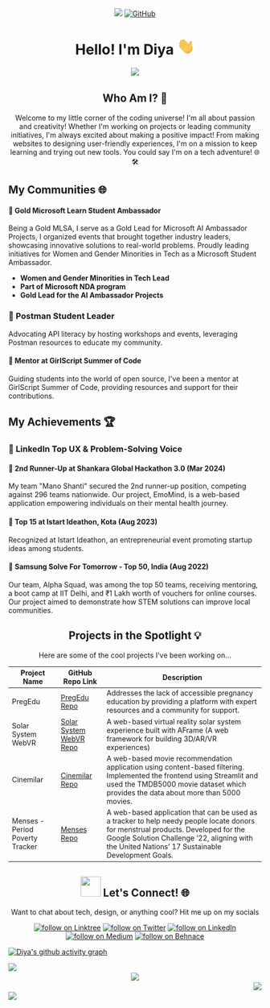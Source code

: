 <div  align="center" >
<img src="https://media.giphy.com/media/VgCDAzcKvsR6OM0uWg/giphy.gif" width="50" />
<a href="https://github.com/DiyaVj"><img src="https://img.shields.io/github/followers/PluckyPrecious.svg?label=GitHub&style=social" alt="GitHub"></a>
</div>
<!-- heading -->

<div align="center">
 
# Hello! I'm Diya <img width="35" src="https://github.com/1999AZZAR/1999AZZAR/blob/main/resources/img/waving.gif">
</div>
<div align="center"><img src="https://readme-typing-svg.herokuapp.com?color=ff69b4&size=30&center=true&vCenter=true&width=500&height=30&lines=I'm+a...;Software+Developer;UX/UI+Designer"/>
</div>

<!-- About Me -->
<div align="center">
  <h2> <a target="blank">  Who Am I? 🚀 </a> </h2>
</div>

<div align="center">
  <p>Welcome to my little corner of the coding universe! I'm all about passion and creativity! Whether I'm working on projects or leading community initiatives, I'm always excited about making a positive impact! From making websites to designing user-friendly experiences, I'm on a mission to keep learning and trying out new tools. You could say I'm on a tech adventure! 🌐🛠️</p>
</div>

## My Communities 🌐

#### 🚀 Gold Microsoft Learn Student Ambassador

<p>Being a Gold MLSA, I serve as a Gold Lead for Microsoft AI Ambassador Projects, I organized events that brought together industry leaders, showcasing innovative solutions to real-world problems. Proudly leading initiatives for Women and Gender Minorities in Tech as a Microsoft Student Ambassador.
</p>

- **Women and Gender Minorities in Tech Lead**
- **Part of Microsoft NDA program**
- **Gold Lead for the AI Ambassador Projects**

### 🚀 Postman Student Leader
Advocating API literacy by hosting workshops and events, leveraging Postman resources to educate my community.

#### 🚀 Mentor at GirlScript Summer of Code

Guiding students into the world of open source, I've been a mentor at GirlScript Summer of Code, providing resources and support for their contributions.

## My Achievements 🏆

### 🌟 LinkedIn Top UX & Problem-Solving Voice

#### 🌟 2nd Runner-Up at Shankara Global Hackathon 3.0 (Mar 2024)

My team "Mano Shanti" secured the 2nd runner-up position, competing against 296 teams nationwide. Our project, EmoMind, is a web-based application empowering individuals on their mental health journey. 

#### 🌟 Top 15 at Istart Ideathon, Kota (Aug 2023)

Recognized at Istart Ideathon, an entrepreneurial event promoting startup ideas among students. 

#### 🌟 Samsung Solve For Tomorrow - Top 50, India (Aug 2022)

Our team, Alpha Squad, was among the top 50 teams, receiving mentoring, a boot camp at IIT Delhi, and ₹1 Lakh worth of vouchers for online courses. Our project aimed to demonstrate how STEM solutions can improve local communities. 


<!-- Projects -->
<div align="center">
  <h2> <a target="blank"> Projects in the Spotlight 💡 </a> </h2>
 <p>Here are some of the cool projects I've been working on...</p>
</div>

| Project Name         | GitHub Repo Link                | Description                                      |
|----------------------|---------------------------------|--------------------------------------------------|
| PregEdu              | [PregEdu Repo](https://github.com/DiyaVj/PregEdu) | Addresses the lack of accessible pregnancy education by providing a platform with expert resources and a community for support.       |
| Solar System WebVR   | [Solar System WebVR Repo](https://github.com/DiyaVj/Solar-System-WebVR)          | A web-based virtual reality solar system experience built with AFrame (A web framework for building 3D/AR/VR experiences)                  |
| Cinemilar            | [Cinemilar Repo](https://github.com/DiyaVj/Cinemilar)              | A web-based movie recommendation application using content-based filtering. Implemented the frontend using Streamlit and used the TMDB5000 movie dataset which provides the data about more than 5000 movies.                 |
| Menses - Period Poverty Tracker           | [Menses Repo](https://github.com/DiyaVj/Menses-Period-Poverty-Tracker)              | A web-based application that can be used as a tracker to help needy people locate donors for menstrual products. Developed for the Google Solution Challenge ’22, aligning with the United Nations’ 17 Sustainable Development Goals.                  |


<!-- Contact me -->

 <div align="center">
  <h2> <a target="blank"> <img src="https://media1.giphy.com/media/IqgySmxEgP0rs40ZMB/giphy.gif?cid=ecf05e47e7dvfufx9t47q5pf2065hf6mr8dmr8y2yrq8o3su&rid=giphy.gif&ct=s" height="40" width="40" />
    Let's Connect! 🌐 </a>
  </h2>
  <p>Want to chat about tech, design, or anything cool? Hit me up on my socials</p>
 </div>

<p align="center">
<a href="https://linktr.ee/Diyavj">
        <img src="https://img.shields.io/twitter/follow/DiyaVj?style=social&logo=linktree"
            alt="follow on Linktree"></a>
<a href="https://twitter.com/DiyaVijay6">
        <img src="https://img.shields.io/twitter/follow/DiyaVijay6?style=social&logo=twitter"
            alt="follow on Twitter"></a>
 <a href="www.linkedin.com/in/diya-vijay">
        <img src="https://img.shields.io/twitter/follow/Diya-Vijay?style=social&logo=linkedin"
            alt="follow on LinkedIn"></a>
 <a href="www.linkedin.com/in/diya-vijay">
        <img src="https://img.shields.io/twitter/follow/diyavijay?style=social&logo=medium"
            alt="follow on Medium"></a>
 <a href="www.linkedin.com/in/diya-vijay">
        <img src="https://img.shields.io/twitter/follow/diyavj?style=social&logo=behance"
            alt="follow on Behnace"></a>
</p>

 <!-- git graph -->
 [![Diya's github activity graph](https://github-readme-activity-graph.vercel.app/graph?username=DiyaVj&theme=react-dark&line=ff69b4&color=D3D3D3)](https://github.com/ashutosh00710/github-readme-activity-graph)
  
 <!-- footer -->
<div align="left">
<img src="https://media.giphy.com/media/ObNTw8Uzwy6KQ/giphy.gif" width="30">
</div>
        
<div align="center">
<img src="https://media.giphy.com/media/7j2hfyeVcDtf2/giphy.gif" width="50" />
</div>

<div align="right">
<img src="https://media.giphy.com/media/ObNTw8Uzwy6KQ/giphy.gif" width="30" />
</div>

<img src="https://user-images.githubusercontent.com/73097560/115834477-dbab4500-a447-11eb-908a-139a6edaec5c.gif"> 
